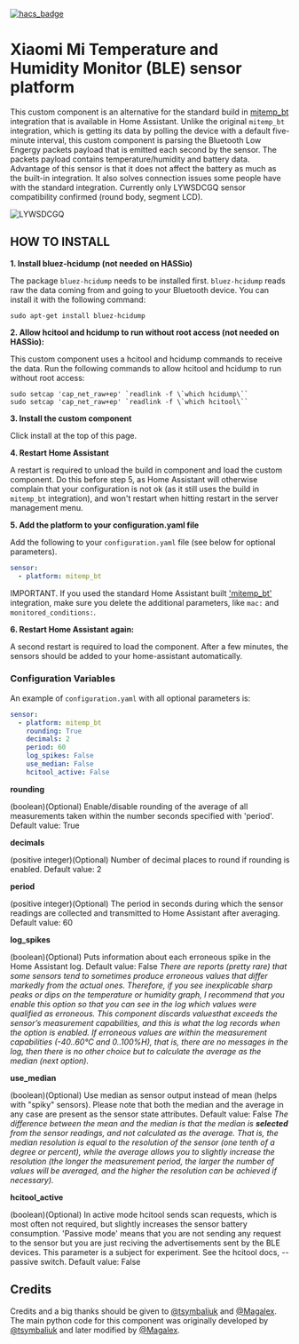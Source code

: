 [![hacs_badge](https://img.shields.io/badge/HACS-Custom-orange.svg)](https://github.com/custom-components/hacs)

# Xiaomi Mi Temperature and Humidity Monitor (BLE) sensor platform
This custom component is an alternative for the standard build in [mitemp_bt](https://www.home-assistant.io/integrations/mitemp_bt/) integration that is available in Home Assistant. Unlike the original `mitemp_bt` integration, which is getting its data by polling the device with a default five-minute interval, this custom component is parsing the Bluetooth Low Engergy packets payload that is emitted each second by the sensor. The packets payload contains temperature/humidity and battery data. Advantage of this sensor is that it does not affect the battery as much as the built-in integration. It also solves connection issues some people have with the standard integration. Currently only LYWSDCGQ sensor compatibility confirmed (round body, segment LCD).

![LYWSDCGQ](https://raw.github.com/Ernst79/sensor.mitemp_bt/master/sensor.jpg)

## HOW TO INSTALL
**1. Install bluez-hcidump (not needed on HASSio)**

The package `bluez-hcidump` needs to be installed first. `bluez-hcidump` reads raw the data coming from and going to your Bluetooth device. You can install it with the following command:

```shell
sudo apt-get install bluez-hcidump
```


**2. Allow hcitool and hcidump to run without root access (not needed on HASSio):**

This custom component uses a hcitool and hcidump commands to receive the data. Run the following commands to allow hcitool and hcidump to run without root access:
```shell
sudo setcap 'cap_net_raw+ep' `readlink -f \`which hcidump\``
sudo setcap 'cap_net_raw+ep' `readlink -f \`which hcitool\``
```


**3. Install the custom component**

Click install at the top of this page.  


**4. Restart Home Assistant**

A restart is required to unload the build in component and load the custom component. Do this before step 5, as Home Assistant will otherwise complain that your configuration is not ok (as it still uses the build in `mitemp_bt` integration), and won't restart when hitting restart in the server management menu.


**5. Add the platform to your configuration.yaml file**

Add the following to your `configuration.yaml` file (see below for optional parameters).

```yaml
sensor:
  - platform: mitemp_bt
```
     
IMPORTANT. If you used the standard Home Assistant built ['mitemp_bt'](https://www.home-assistant.io/integrations/mitemp_bt/) integration, make sure you delete the additional parameters, like `mac:` and `monitored_conditions:`.


**6. Restart Home Assistant again:**

A second restart is required to load the component. After a few minutes, the sensors should be added to your home-assistant automatically. 


### Configuration Variables
An example of `configuration.yaml` with all optional parameters is:

```yaml
sensor:
  - platform: mitemp_bt
    rounding: True
    decimals: 2
    period: 60
    log_spikes: False
    use_median: False
    hcitool_active: False
```


**rounding**

  (boolean)(Optional) Enable/disable rounding of the average of all measurements taken within the number seconds specified with 'period'. Default value: True

**decimals**

  (positive integer)(Optional) Number of decimal places to round if rounding is enabled. Default value: 2

**period**

  (positive integer)(Optional) The period in seconds during which the sensor readings are collected and transmitted to Home Assistant after averaging. Default value: 60

**log_spikes**

  (boolean)(Optional) Puts information about each erroneous spike in the Home Assistant log. Default value: False
  *There are reports (pretty rare) that some sensors tend to sometimes produce erroneous values ​​that differ markedly from the actual ones. Therefore, if you see inexplicable sharp peaks or dips on the temperature or humidity graph, I recommend that you enable this option so that you can see in the log which values ​​were qualified as erroneous. This component discards values ​​that exceeds the sensor’s measurement capabilities, and this is what the log records when the option is enabled. If erroneous values ​​are within the measurement capabilities (-40..60°C and 0..100%H), that is, there are no messages in the log, then there is no other choice but to calculate the average as the median (next option).*

**use_median**

  (boolean)(Optional) Use median as sensor output instead of mean (helps with "spiky" sensors). Please note that both the median and the average in any case are present as the sensor state attributes. Default value: False
  *The difference between the mean and the median is that the median is **selected** from the sensor readings, and not calculated as the average. That is, the median resolution is equal to the resolution of the sensor (one tenth of a degree or percent), while the average allows you to slightly increase the resolution (the longer the measurement period, the larger the number of values ​​will be averaged, and the higher the resolution can be achieved if necessary).*

**hcitool_active**

  (boolean)(Optional) In active mode hcitool sends scan requests, which is most often not required, but slightly increases the sensor battery consumption. 'Passive mode' means that you are not sending any request to the sensor but you are just reciving the advertisements sent by the BLE devices. This parameter is a subject for experiment. See the hcitool docs, --passive switch. Default value: False


## Credits
Credits and a big thanks should be given to [@tsymbaliuk](https://community.home-assistant.io/u/tsymbaliuk) and [@Magalex](https://community.home-assistant.io/u/Magalex). The main python code for this component was originally developed by [@tsymbaliuk](https://community.home-assistant.io/u/tsymbaliuk) and later modified by [@Magalex](https://community.home-assistant.io/u/Magalex).

